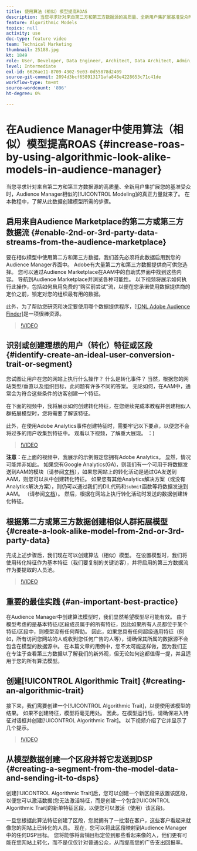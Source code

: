 ```yaml
---
title: 使用算法（相似）模型提高ROAS
description: 当您寻求针对来自第二方和第三方数据源的高质量、全新用户集扩展基准受众时，Audience Manager相似人群拓展建模的真正力量就来了。 在本教程中，了解根据此数据创建模型的步骤。
feature: Algorithmic Models
topics: null
activity: use
doc-type: feature video
team: Technical Marketing
thumbnail: 25188.jpg
kt: 1849
role: User, Developer, Data Engineer, Architect, Data Architect, Admin, Leader
level: Intermediate
exl-id: 6626ae11-8709-4302-9e03-0d55878d2409
source-git-commit: 2094d3bcf658913171afa848e4228653c71c41de
workflow-type: tm+mt
source-wordcount: '896'
ht-degree: 0%

---
```


# 在Audience Manager中使用算法（相似）模型提高ROAS {#increase-roas-by-using-algorithmic-look-alike-models-in-audience-manager}

当您寻求针对来自第二方和第三方数据源的高质量、全新用户集扩展您的基准受众时，Audience Manager相似的[!UICONTROL Modeling]的真正力量就来了。 在本教程中，了解从此数据创建模型所需的步骤。

## 启用来自Audience Marketplace的第二方或第三方数据流 {#enable-2nd-or-3rd-party-data-streams-from-the-audience-marketplace}

要在相似模型中使用第二方和第三方数据，我们首先必须将此数据启用到您的Audience Manager界面中。 Adobe有大量第二方和第三方数据提供商可供您选择。 您可以通过Audience Marketplace在AAM中的自助式界面中找到这些内容。 导航到Audience Marketplace并浏览各种可能性。 以下视频将展示如何执行此操作，包括如何启用免费的“购买前尝试”流，以便在您承诺使用数据提供商的定价之前，锁定对您的组织最有用的数据。

此外，为了帮助您研究和决定要使用哪个数据提供程序，[[!DNL Adobe Audience Finder]](https://www.adobe-audience-finder.com/)是一项很棒资源。

>[!VIDEO](https://video.tv.adobe.com/v/25188/?quality=12)

## 识别或创建理想的用户（转化）特征或区段 {#identify-create-an-ideal-user-conversion-trait-or-segment}

您试图让用户在您的网站上执行什么操作？ 什么是转化事件？ 当然，根据您的网站类型/垂直以及组织目标，此问题有许多不同的答案。 无论如何，在AAM中，通常会为符合这些条件的访客创建一个特征。

在下面的视频中，我将展示如何创建转化特征，在您继续完成本教程并创建相似人群拓展模型时，您将需要了解该特征。

此外，在使用Adobe Analytics事件创建特征时，需要牢记以下要点，以便您不会将过多的用户收集到特征中。 观看以下视频，了解重大展现。 ：)

>[!VIDEO](https://video.tv.adobe.com/v/23431/?quality=12)

**注意：**&#x200B;在上面的视频中，我展示的示例假定您拥有Adobe Analytics。 显然，情况可能并非如此。 如果您有Google Analytics(GA)，则我们有一个可用于将数据发送到AAM的模块（请参阅[文档](https://experienceleague.adobe.com/docs/audience-manager/user-guide/dil-api/dil-modules.html)），如果您网站上的转化活动是通过GA发送到AAM，则您可以从中创建转化特征。 如果您有其他Analytics解决方案（或没有Analytics解决方案），则仍可以通过我们的DIL代码和`submit`函数等将数据发送到AAM。 （请参阅[文档](https://experienceleague.adobe.com/docs/audience-manager/user-guide/dil-api/dil-overview.html)）。 然后，根据在网站上执行转化活动时发送的数据创建转化特征。

## 根据第二方或第三方数据创建相似人群拓展模型 {#create-a-look-alike-model-from-2nd-or-3rd-party-data}

完成上述步骤后，我们现在可以创建算法（相似）模型。 在设置模型时，我们将使用转化特征作为基本特征（我们要复制的关键访客），并将启用的第三方数据流作为要提取的人员池。

>[!VIDEO](https://video.tv.adobe.com/v/25190/?quality-12)

## 重要的最佳实践 {#an-important-best-practice}

在Audience Manager中创建算法模型时，我们显然希望模型尽可能有效。 由于模型考虑的是基本特征/区段成员属于的所有特征，因此如果所有人员都位于某个特征/区段中，则模型没有任何帮助。 因此，如果您具有任何超级通用特征（例如，所有访问您网站的人或收到您任何广告的人等），请确保其所属的数据源不会包含在模型的数据源中。 在本篇文章的用例中，您不太可能这样做，因为我们正在专注于查看第三方数据以了解我们的新外观，但无论如何这都值得一提，并且适用于您的所有算法模型。

## 创建[!UICONTROL Algorithmic Trait] {#creating-an-algorithmic-trait}

接下来，我们需要创建一个[!UICONTROL Algorithmic Trait]，以便使用该模型的结果。 如果不创建特征，模型将毫无用处。 因此，在模型运行后，请确保进入特征对话框并创建[!UICONTROL Algorithmic Trait]。 以下视频介绍了它并显示了几个提示。

>[!VIDEO](https://video.tv.adobe.com/v/25191/?quality=12)

## 从模型数据创建一个区段并将它发送到DSP {#creating-a-segment-from-the-model-data-and-sending-it-to-dsps}

创建[!UICONTROL Algorithmic Trait]后，您可以创建一个新区段来放置该区段，以便您可以激活数据(您无法激活特征，而是创建一个包含[!UICONTROL Algorithmic Trait]的新单特征区段，以便您可以激活（使用）该区段)。

一旦您根据此算法特征创建了区段，您就拥有了一批潜在客户，这些客户看起来就像您的网站上已转化的人员。 现在，您可以将此区段映射到Audience Manager中的任何DSP目标。 您将能够将营销目标定位到那些看起来像的人，他们更有可能在您网站上转化，而不是仅仅针对普通公众，从而提高您的广告支出回报率。
